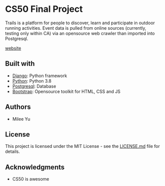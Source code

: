 # CS50 Final Project
Trails is a platform for people to discover, learn and participate in outdoor running activities. Event data is pulled from online sources (currently, testing only within CA) via an opensource web crawler than imported into Postgresql.

[website](https://mileeme.github.io/outdoors-event-app/)

## Built with
* [Django](https://docs.djangoproject.com/en/2.2/): Python framework
* [Python](https://www.python.org/): Python 3.8
* [Postgresql](https://www.postgresql.org/): Database
* [Bootstrap](https://getbootstrap.com/): Opensource toolkit for HTML, CSS and JS

## Authors
* Milee Yu

## License
This project is licensed under the MIT License - see the [LICENSE.md](https://gist.github.com/PurpleBooth/LICENSE.md) file for details.

## Acknowledgments
* CS50 is awesome
